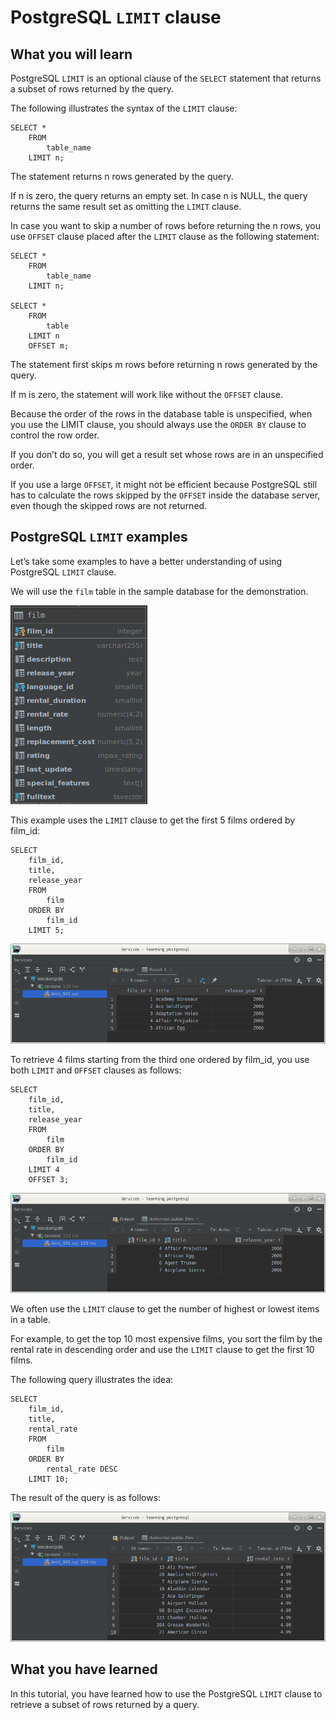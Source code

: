 # PostgreSQL `LIMIT` clause

## What you will learn

PostgreSQL `LIMIT` is an optional clause of the `SELECT` statement that returns a subset of rows returned by the query.

The following illustrates the syntax of the `LIMIT` clause:

    SELECT *
        FROM
            table_name
        LIMIT n;
        
The statement returns n rows generated by the query. 

If n is zero, the query returns an empty set. In case n is NULL, the query returns the same result set as omitting the 
`LIMIT` clause.

In case you want to skip a number of rows before returning the n rows, you use `OFFSET` clause placed after the `LIMIT` 
clause as the following statement:

    SELECT *
        FROM
            table_name
        LIMIT n;
    
    SELECT *
        FROM
            table
        LIMIT n
        OFFSET m;
        
The statement first skips m rows before returning n rows generated by the query. 

If m is zero, the statement will work like without the `OFFSET` clause.

Because the order of the rows in the database table is unspecified, when you use the LIMIT clause, you should always 
use the `ORDER BY` clause to control the row order. 

If you don’t do so, you will get a result set whose rows are in an unspecified order.

If you use a large `OFFSET`, it might not be efficient because PostgreSQL still has to calculate the rows skipped by 
the `OFFSET` inside the database server, even though the skipped rows are not returned.

## PostgreSQL `LIMIT` examples

Let’s take some examples to have a better understanding of using PostgreSQL `LIMIT` clause. 

We will use the `film` table in the sample database for the demonstration.

![Film table](../images/film.png)

This example uses the `LIMIT` clause to get the first 5 films ordered by film_id:

    SELECT
        film_id,
        title,
        release_year
        FROM
            film
        ORDER BY
            film_id
        LIMIT 5;
        
![Limit 001](../images/limit_001.png)

To retrieve 4 films starting from the third one ordered by film_id, you use both `LIMIT` and `OFFSET` clauses as 
follows:

    SELECT
        film_id,
        title,
        release_year
        FROM
            film
        ORDER BY
            film_id
        LIMIT 4
        OFFSET 3;
        
![Limit 002](../images/limit_002.png)

We often use the `LIMIT` clause to get the number of highest or lowest items in a table. 

For example, to get the top 10 most expensive films, you sort the film by the rental rate in descending order and use 
the `LIMIT` clause to get the first 10 films. 

The following query illustrates the idea:

    SELECT
        film_id,
        title,
        rental_rate
        FROM
            film
        ORDER BY
            rental_rate DESC
        LIMIT 10;
        
The result of the query is as follows:

![Limit 003](../images/limit_003.png)

## What you have learned

In this tutorial, you have learned how to use the PostgreSQL `LIMIT` clause to retrieve a subset of rows returned by a 
query.
